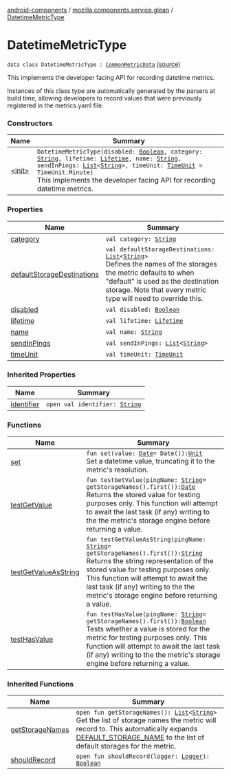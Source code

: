 [android-components](../../index.md) / [mozilla.components.service.glean](../index.md) / [DatetimeMetricType](./index.md)

# DatetimeMetricType

`data class DatetimeMetricType : `[`CommonMetricData`](../-common-metric-data/index.md) [(source)](https://github.com/mozilla-mobile/android-components/blob/master/components/service/glean/src/main/java/mozilla/components/service/glean/DatetimeMetricType.kt#L20)

This implements the developer facing API for recording datetime metrics.

Instances of this class type are automatically generated by the parsers at build time,
allowing developers to record values that were previously registered in the metrics.yaml file.

### Constructors

| Name | Summary |
|---|---|
| [&lt;init&gt;](-init-.md) | `DatetimeMetricType(disabled: `[`Boolean`](https://kotlinlang.org/api/latest/jvm/stdlib/kotlin/-boolean/index.html)`, category: `[`String`](https://kotlinlang.org/api/latest/jvm/stdlib/kotlin/-string/index.html)`, lifetime: `[`Lifetime`](../-lifetime/index.md)`, name: `[`String`](https://kotlinlang.org/api/latest/jvm/stdlib/kotlin/-string/index.html)`, sendInPings: `[`List`](https://kotlinlang.org/api/latest/jvm/stdlib/kotlin.collections/-list/index.html)`<`[`String`](https://kotlinlang.org/api/latest/jvm/stdlib/kotlin/-string/index.html)`>, timeUnit: `[`TimeUnit`](../-time-unit/index.md)` = TimeUnit.Minute)`<br>This implements the developer facing API for recording datetime metrics. |

### Properties

| Name | Summary |
|---|---|
| [category](category.md) | `val category: `[`String`](https://kotlinlang.org/api/latest/jvm/stdlib/kotlin/-string/index.html) |
| [defaultStorageDestinations](default-storage-destinations.md) | `val defaultStorageDestinations: `[`List`](https://kotlinlang.org/api/latest/jvm/stdlib/kotlin.collections/-list/index.html)`<`[`String`](https://kotlinlang.org/api/latest/jvm/stdlib/kotlin/-string/index.html)`>`<br>Defines the names of the storages the metric defaults to when "default" is used as the destination storage. Note that every metric type will need to override this. |
| [disabled](disabled.md) | `val disabled: `[`Boolean`](https://kotlinlang.org/api/latest/jvm/stdlib/kotlin/-boolean/index.html) |
| [lifetime](lifetime.md) | `val lifetime: `[`Lifetime`](../-lifetime/index.md) |
| [name](name.md) | `val name: `[`String`](https://kotlinlang.org/api/latest/jvm/stdlib/kotlin/-string/index.html) |
| [sendInPings](send-in-pings.md) | `val sendInPings: `[`List`](https://kotlinlang.org/api/latest/jvm/stdlib/kotlin.collections/-list/index.html)`<`[`String`](https://kotlinlang.org/api/latest/jvm/stdlib/kotlin/-string/index.html)`>` |
| [timeUnit](time-unit.md) | `val timeUnit: `[`TimeUnit`](../-time-unit/index.md) |

### Inherited Properties

| Name | Summary |
|---|---|
| [identifier](../-common-metric-data/identifier.md) | `open val identifier: `[`String`](https://kotlinlang.org/api/latest/jvm/stdlib/kotlin/-string/index.html) |

### Functions

| Name | Summary |
|---|---|
| [set](set.md) | `fun set(value: `[`Date`](https://developer.android.com/reference/java/util/Date.html)` = Date()): `[`Unit`](https://kotlinlang.org/api/latest/jvm/stdlib/kotlin/-unit/index.html)<br>Set a datetime value, truncating it to the metric's resolution. |
| [testGetValue](test-get-value.md) | `fun testGetValue(pingName: `[`String`](https://kotlinlang.org/api/latest/jvm/stdlib/kotlin/-string/index.html)` = getStorageNames().first()): `[`Date`](https://developer.android.com/reference/java/util/Date.html)<br>Returns the stored value for testing purposes only. This function will attempt to await the last task (if any) writing to the the metric's storage engine before returning a value. |
| [testGetValueAsString](test-get-value-as-string.md) | `fun testGetValueAsString(pingName: `[`String`](https://kotlinlang.org/api/latest/jvm/stdlib/kotlin/-string/index.html)` = getStorageNames().first()): `[`String`](https://kotlinlang.org/api/latest/jvm/stdlib/kotlin/-string/index.html)<br>Returns the string representation of the stored value for testing purposes only. This function will attempt to await the last task (if any) writing to the the metric's storage engine before returning a value. |
| [testHasValue](test-has-value.md) | `fun testHasValue(pingName: `[`String`](https://kotlinlang.org/api/latest/jvm/stdlib/kotlin/-string/index.html)` = getStorageNames().first()): `[`Boolean`](https://kotlinlang.org/api/latest/jvm/stdlib/kotlin/-boolean/index.html)<br>Tests whether a value is stored for the metric for testing purposes only. This function will attempt to await the last task (if any) writing to the the metric's storage engine before returning a value. |

### Inherited Functions

| Name | Summary |
|---|---|
| [getStorageNames](../-common-metric-data/get-storage-names.md) | `open fun getStorageNames(): `[`List`](https://kotlinlang.org/api/latest/jvm/stdlib/kotlin.collections/-list/index.html)`<`[`String`](https://kotlinlang.org/api/latest/jvm/stdlib/kotlin/-string/index.html)`>`<br>Get the list of storage names the metric will record to. This automatically expands [DEFAULT_STORAGE_NAME](#) to the list of default storages for the metric. |
| [shouldRecord](../-common-metric-data/should-record.md) | `open fun shouldRecord(logger: `[`Logger`](../../mozilla.components.support.base.log.logger/-logger/index.md)`): `[`Boolean`](https://kotlinlang.org/api/latest/jvm/stdlib/kotlin/-boolean/index.html) |
